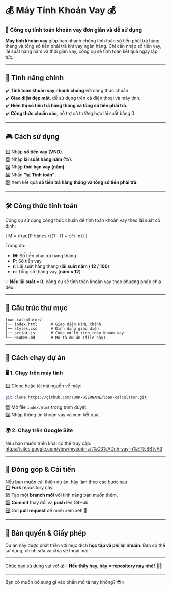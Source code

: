 # 💰 Máy Tính Khoản Vay 💰  
### 🎯 Công cụ tính toán khoản vay đơn giản và dễ sử dụng  

**Máy tính khoản vay** giúp bạn nhanh chóng tính toán số tiền phải trả hàng tháng và tổng số tiền phải trả khi vay ngân hàng. Chỉ cần nhập số tiền vay, lãi suất hàng năm và thời gian vay, công cụ sẽ tính toán kết quả ngay lập tức.  

---

## 🌟 **Tính năng chính**  
✔️ **Tính toán khoản vay nhanh chóng** với công thức chuẩn.  
✔️ **Giao diện đẹp mắt**, dễ sử dụng trên cả điện thoại và máy tính.  
✔️ **Hiển thị số tiền trả hàng tháng và tổng số tiền phải trả**.  
✔️ **Công thức chuẩn xác**, hỗ trợ cả trường hợp lãi suất bằng 0.  

---

## 🎮 **Cách sử dụng**  
1️⃣ Nhập **số tiền vay (VND)**.  
2️⃣ Nhập **lãi suất hàng năm (%)**.  
3️⃣ Nhập **thời hạn vay (năm)**.  
4️⃣ Nhấn **"📊 Tính toán"**.  
5️⃣ Xem kết quả **số tiền trả hàng tháng và tổng số tiền phải trả**.  

---

## 🛠 **Công thức tính toán**  
Công cụ sử dụng công thức chuẩn để tính toán khoản vay theo lãi suất cố định:  

\[
M = \frac{P \times r}{1 - (1 + r)^{-n}}
\]

Trong đó:  
- **M**: Số tiền phải trả hàng tháng  
- **P**: Số tiền vay  
- **r**: Lãi suất hàng tháng (**lãi suất năm / 12 / 100**)  
- **n**: Tổng số tháng vay (**năm × 12**)  

💡 **Nếu lãi suất = 0**, công cụ sẽ tính toán khoản vay theo phương pháp chia đều.  

---

## 📂 **Cấu trúc thư mục**  
```
loan-calculator/
│── index.html      # Giao diện HTML chính
│── styles.css      # Định dạng giao diện
│── script.js       # Code xử lý tính toán khoản vay
└── README.md       # Mô tả dự án (file này)
```

---

## 🚀 **Cách chạy dự án**  

### 🖥️ **1. Chạy trên máy tính**  
1️⃣ Clone hoặc tải mã nguồn về máy:  
```sh
git clone https://github.com/YOUR-USERNAME/loan-calculator.git
```
2️⃣ Mở file `index.html` trong trình duyệt.  
3️⃣ Nhập thông tin khoản vay và xem kết quả.  

### 🌍 **2. Chạy trên Google Site**  
Nếu bạn muốn triển khai có thể truy cập:  
https://sites.google.com/view/mycodinz/t%C3%ADnh-vay-n%E1%BB%A3

---

## 🎯 **Đóng góp & Cải tiến**  
Nếu bạn muốn cải thiện dự án, hãy làm theo các bước sau:  
1️⃣ **Fork** repository này.  
2️⃣ Tạo một **branch mới** với tính năng bạn muốn thêm.  
3️⃣ **Commit** thay đổi và **push** lên GitHub.  
4️⃣ Gửi **pull request** để mình xem xét! 🚀  

---

## 📜 **Bản quyền & Giấy phép**  
Dự án này được phát triển với mục đích **học tập và phi lợi nhuận**. Bạn có thể sử dụng, chỉnh sửa và chia sẻ thoải mái.  

---

Chúc bạn sử dụng vui vẻ! 💰💡 **Nếu thấy hay, hãy ⭐ repository này nhé!** 🚀✨  

---

Bạn có muốn bổ sung gì vào phần mô tả này không? 😎🔥
